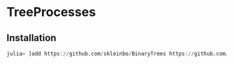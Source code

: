 # TreeProcesses

## Installation

```julia
julia> ]add https://github.com/skleinbo/BinaryTrees https://github.com/skleinbo/TreeProcesses
```
